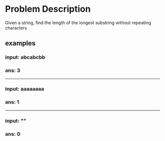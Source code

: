 # Problem Description
Given a string, find the length of the longest substring without repeating characters

## examples
### input: abcabcbb
### ans:	3
______________

### input: aaaaaaaa
### ans: 1
______________

### input: ""
### ans: 0